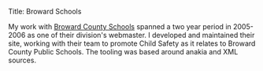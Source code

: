 Title: Broward Schools

My work with [Broward County Schools](http://www.browardschools.com) spanned a two
year period in 2005-2006 as one of their division's webmaster.  I developed and maintained
their site, working with their team to promote Child Safety as it relates to Broward County
Public Schools.  The tooling was based around anakia and XML sources.


